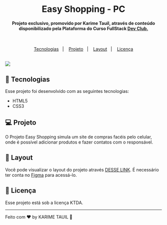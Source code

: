 <h1 align="center"> Easy Shopping - PC</h1>

<h4 align="center"> Projeto exclusivo, promovido por Karime Tauil, através de conteúdo disponibilizado pela Plataforma do Curso FullStack <a href="https://rodolfomori.com.br/devclub" target="_blank"> Dev Club. </a> </h4>

<br>

<p align="center">
  <a href="#-tecnologias">Tecnologias</a>&nbsp;&nbsp;&nbsp;|&nbsp;&nbsp;&nbsp;
  <a href="#-projeto">Projeto</a>&nbsp;&nbsp;&nbsp;|&nbsp;&nbsp;&nbsp;
  <a href="#-layout">Layout</a>&nbsp;&nbsp;&nbsp;|&nbsp;&nbsp;&nbsp;
  <a href="#memo-licença">Licença</a>
</p>
    
<br>

<img src="https://github.com/karimetauil/projeto---2-Easy-Shopping---pc/blob/main/capturas/Capturar%20Site%20inteiro.PNG?raw=true">

<br>

## 🚀 Tecnologias

Esse projeto foi desenvolvido com as seguintes tecnologias:

- HTML5
- CSS3

## 💻 Projeto

O Projeto Easy Shopping simula um site de compras facéis pelo celular, onde é possível adicionar produtos e fazer contatos com o responsável.

## 🔖 Layout

Você pode visualizar o layout do projeto através [DESSE LINK](https://www.figma.com/file/NLeHPJXuYE08PPmRce9nhP/Shopping-via-mobile-illustration?node-id=0%3A1). É necessário ter conta no [Figma](https://figma.com) para acessá-lo.

## :memo: Licença

Esse projeto está sob a licença KTDA.

---

Feito com ♥ by KARIME TAUIL :wave:  
